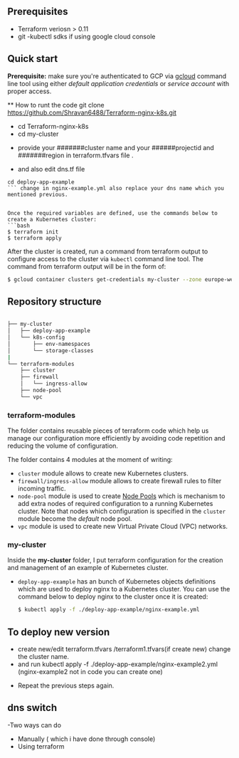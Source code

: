 ## Prerequisites
- Terraform veriosn > 0.11
- git
-kubectl sdks if using google cloud console



## Quick start
**Prerequisite:** make sure you're authenticated to GCP via [gcloud](https://cloud.google.com/sdk/gcloud/) command line tool using either _default application credentials_ or _service account_ with proper access.

** How to runt the code
 git clone https://github.com/Shravan6488/Terraform-nginx-k8s.git
 
 * cd Terraform-nginx-k8s
 * cd my-cluster
 
 - provide your #######cluster name and your ######projectid and #######region in terraform.tfvars file .
 * and also edit dns.tf file
 ``` change the dns name in dns_name attribute
 cd deploy-app-example
 ``` change in nginx-example.yml also replace your dns name which you mentioned previous.
 

Once the required variables are defined, use the commands below to create a Kubernetes cluster:
```bash
$ terraform init
$ terraform apply
```

After the cluster is created, run a command from terraform output to configure access to the cluster via `kubectl` command line tool. The command from terraform output will be in the form of:

```bash
$ gcloud container clusters get-credentials my-cluster --zone europe-west1-b --project example-123456 (change example-123456 to your project)
```


## Repository structure
```bash

├── my-cluster
│   ├── deploy-app-example
│   └── k8s-config
│       ├── env-namespaces
│       └── storage-classes  
|
└── terraform-modules
    ├── cluster
    ├── firewall
    │   └── ingress-allow
    ├── node-pool
    └── vpc
```

### terraform-modules
The folder contains reusable pieces of terraform code which help us manage our configuration more efficiently by avoiding code repetition and reducing the volume of configuration.

The folder contains 4 modules at the moment of writing:

* `cluster` module allows to create new Kubernetes clusters.
* `firewall/ingress-allow` module allows to create firewall rules to filter incoming traffic.
* `node-pool` module is used to create [Node Pools](https://cloud.google.com/kubernetes-engine/docs/concepts/node-pools) which is mechanism to add extra nodes of required configuration to a running Kubernetes cluster. Note that nodes which configuration is specified in the `cluster` module become the _default_ node pool.  
* `vpc` module is used to create new Virtual Private Cloud (VPC) networks.

### my-cluster
Inside the **my-cluster** folder, I put terraform configuration for the creation and management of an example of Kubernetes cluster.

* `deploy-app-example` has an bunch of Kubernetes objects definitions which are used to deploy nginx to a Kubernetes cluster. You can use the command below to deploy nginx to the cluster once it is created:
	```bash
	$ kubectl apply -f ./deploy-app-example/nginx-example.yml
	```
## To deploy new version

* create new/edit  terraform.tfvars /terraform1.tfvars(if create new) change the cluster name.
* and run kubectl apply -f ./deploy-app-example/nginx-example2.yml (nginx-example2 not in code you can create one)
- Repeat the previous steps again.

## dns switch 
-Two ways can do
* Manually ( which i have done through console)
* Using terraform 
